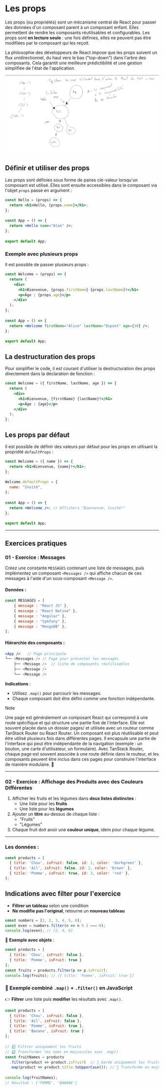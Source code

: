 # Les props

Les props (ou propriétés) sont un mécanisme central de React pour passer des données d'un composant parent à un composant enfant. Elles permettent de rendre les composants réutilisables et configurables. Les props sont **en lecture seule** : une fois définies, elles ne peuvent pas être modifiées par le composant qui les reçoit.

La philosophie des développeurs de React impose que les props suivent un flux unidirectionnel, du haut vers le bas ("top-down") dans l'arbre des composants. Cela garantit une meilleure prédictibilité et une gestion simplifiée de l'état de l'application.

![props top/down](./images/props.png)

## Définir et utiliser des props

Les props sont définies sous forme de paires clé-valeur lorsqu'un composant est utilisé. Elles sont ensuite accessibles dans le composant via l'objet `props` passé en argument :

```jsx
const Hello = (props) => {
  return <h1>Hello, {props.name}</h1>;
};

const App = () => {
  return <Hello name="Alan" />;
};

export default App;
```

### Exemple avec plusieurs props

Il est possible de passer plusieurs props :

```jsx
const Welcome = (props) => {
  return (
    <div>
      <h1>Bienvenue, {props.firstName} {props.lastName}!</h1>
      <p>Âge : {props.age}</p>
    </div>
  );
};

const App = () => {
  return <Welcome firstName="Alice" lastName="Dupont" age={30} />;
};

export default App;
```

## La destructuration des props

Pour simplifier le code, il est courant d'utiliser la destructuration des props directement dans la déclaration de fonction :

```jsx
const Welcome = ({ firstName, lastName, age }) => {
  return (
    <div>
      <h1>Bienvenue, {firstName} {lastName}!</h1>
      <p>Âge : {age}</p>
    </div>
  );
};
```

## Les props par défaut

Il est possible de définir des valeurs par défaut pour les props en utilisant la propriété `defaultProps` :

```jsx
const Welcome = ({ name }) => {
  return <h1>Bienvenue, {name}!</h1>;
};

Welcome.defaultProps = {
  name: "Invité",
};

const App = () => {
  return <Welcome />; // Affichera "Bienvenue, Invité!"
};

export default App;
```

---

## Exercices pratiques

### 01 - Exercice : Messages

Créez une constante `MESSAGES` contenant une liste de messages, puis implémentez un composant `<Messages />` qui affiche chacun de ces messages à l'aide d'un sous-composant `<Message />`.

#### Données :

```js
const MESSAGES = [
    { message : "React JS" },
    { message : "React Native" },
    { message : "Angular" },
    { message : "Symfony" },
    { message : "MongoDB" },
];
```

#### Hiérarchie des composants :

```jsx
<App />   // Page principale
└── <Messages /> // Page pour présenter les messages
    ├── <Message />  // liste de composants réutilisables 
    ├── <Message />
    └── <Message />
```

**Indications** :
- Utilisez `.map()` pour parcourir les messages.
- Chaque composant doit être défini comme une fonction indépendante.

>[!NOTE]
>Une page est généralement un composant React qui correspond à une route spécifique et qui structure une partie fixe de l'interface. Elle est souvent placée dans un dossier pages/ et utilisée avec un routeur comme TanStack Router ou React Router.
Un composant est plus réutilisable et peut être utilisé plusieurs fois dans différentes pages. Il encapsule une partie de l'interface qui peut être indépendante de la navigation (exemple : un bouton, une carte d'utilisateur, un formulaire).
Avec TanStack Router, chaque page est souvent associée à une route définie dans le routeur, et les composants peuvent être inclus dans ces pages pour construire l'interface de manière modulaire. 🚀


---

### **02 - Exercice : Affichage des Produits avec des Couleurs Différentes**  

1. Afficher les fruits et les légumes dans **deux listes distinctes** :  
   - Une liste pour les **fruits**  
   - Une liste pour les **légumes**  
2. Ajouter un **titre** au-dessus de chaque liste :  
   - "Fruits"  
   - "Légumes"  
3. Chaque fruit doit avoir une **couleur unique**, idem pour chaque légume.  

---

### **Les données :**  

```jsx
const products = [
  { title: 'Chou', isFruit: false, id: 1, color: 'darkgreen' },
  { title: 'Ail', isFruit: false, id: 2, color: 'brown' },
  { title: 'Pomme', isFruit: true, id: 3, color: 'red' },
];
```

## Indications avec filter pour l'exercice

- **Filtrer un tableau** selon une condition  
- **Ne modifie pas l'original**, retourne un **nouveau tableau**  

```js
const numbers = [1, 2, 3, 4, 5, 6];
const even = numbers.filter(n => n % 2 === 0);
console.log(even); // [2, 4, 6]
```

🔹 **Exemple avec objets** :  
```js
const products = [
  { title: 'Chou', isFruit: false },
  { title: 'Pomme', isFruit: true }
];
const fruits = products.filter(p => p.isFruit);
console.log(fruits); // [{ title: 'Pomme', isFruit: true }]
```

### **🌟 Exemple combiné `.map()` + `.filter()` en JavaScript**  

👉 **Filtrer** une liste puis **modifier** les résultats avec `.map()`.  

```js
const products = [
  { title: 'Chou', isFruit: false },
  { title: 'Ail', isFruit: false },
  { title: 'Pomme', isFruit: true },
  { title: 'Banane', isFruit: true }
];

// 1️⃣ Filtrer uniquement les fruits
// 2️⃣ Transformer les noms en majuscules avec .map()
const fruitNames = products
  .filter(product => product.isFruit)  // 🔹 Garde uniquement les fruits
  .map(product => product.title.toUpperCase()); // 🔹 Transforme en majuscules

console.log(fruitNames); 
// Résultat : ['POMME', 'BANANE']
```

